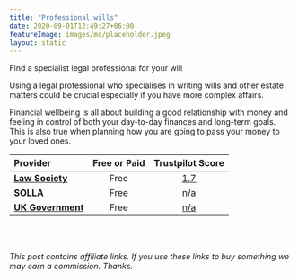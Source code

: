 ```yaml
---
title: "Professional wills"
date: 2020-09-01T12:49:27+06:00
featureImage: images/ma/placeholder.jpeg
layout: static
---
```


Find a specialist legal professional for your will

Using a legal professional who specialises in writing wills and other estate matters could be crucial especially if you have more complex affairs.

Financial wellbeing is all about building a good relationship with money and feeling in control of both your day-to-day finances and long-term goals. This is also true when planning how you are going to pass your money to your loved ones.

| Provider      | Free or Paid  |  Trustpilot Score  |
| :-----------          | :--------------:      |  :--------------:         |
| [**Law Society**](https://solicitors.lawsociety.org.uk/search/results?UmbrellaLegalIssue=LIUPCW&Pro=False) | Free | [1.7](https://www.trustpilot.com/review/www.lawsociety.org.uk) | 
| [**SOLLA**](https://societyoflaterlifeadvisers.co.uk/) | Free | [n/a](n/a) | 
| [**UK Government**](https://www.gov.uk/make-will) | Free | [n/a](n/a) | 
  

<br/><br/>

*This post contains affiliate links. If you use these links to buy something we may
earn a commission. Thanks.*






